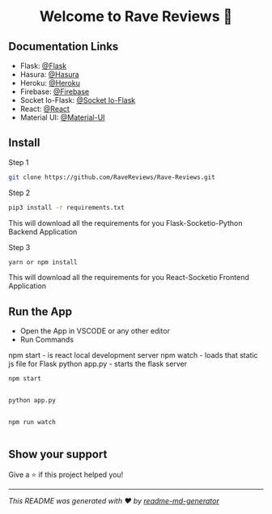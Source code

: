 <h1 align="center">Welcome to Rave Reviews 👋</h1>

## Documentation Links
* Flask: [@Flask](https://flask.palletsprojects.com/en/1.1.x/api/)
* Hasura: [@Hasura](https://hasura.io/docs/1.0/graphql/core/index.html)
* Heroku: [@Heroku](https://devcenter.heroku.com/categories/reference)
* Firebase: [@Firebase](https://firebase.google.com/?gclid=Cj0KCQiA5bz-BRD-ARIsABjT4njI9dq7z4jlUh2PmOfhRvgbUAg34I1UE9ioHimnHi-azTR8xpbGGkUaAk86EALw_wcB)
* Socket Io-Flask: [@Socket Io-Flask](https://flask-socketio.readthedocs.io/en/latest/)
* React: [@React](https://reactjs.org/docs/getting-started.html)
* Material UI: [@Material-UI](https://material-ui.com)

## Install
Step 1
```sh
git clone https://github.com/RaveReviews/Rave-Reviews.git
```
Step 2
```sh
pip3 install -r requirements.txt
```
This will download all the requirements for you Flask-Socketio-Python Backend Application

Step 3
```sh
yarn or npm install
```
This will download all the requirements for you React-Socketio Frontend Application



## Run the App
- Open the App in VSCODE or any other editor
- Run Commands

npm start - is react local development server 
npm  watch - loads that static js file for Flask 
python app.py - starts the flask server 
```sh
npm start


python app.py 


npm run watch 

```
```sh

```

  
## Show your support

Give a ⭐️ if this project helped you!

***
_This README was generated with ❤️ by [readme-md-generator](https://github.com/kefranabg/readme-md-generator)_
